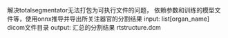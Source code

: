 解决totalsegmentator无法打包为可执行文件的问题，
依赖参数和训练的模型文件等，使用onnx推导并导出所关注器官的分割结果
input:     list[organ_name]    dicom文件目录
output:     汇总的分割结果      rtstructure.dcm
